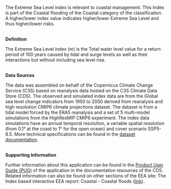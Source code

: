 The Extreme Sea Level index is relevant to coastal management. This Index is part of the Coastal flooding of the Coastal category of the classification.
A higher/lower index value indicates higher/lower Extreme Sea Level and thus higher/lower risks.

<br />**Definition**

The Extreme Sea Level index (m) is the Total water level value for a return period of 100 years caused by tidal and surge levels as well as their interactions but without including sea level rise.

<br />**Data Sources**

The data was assembled on behalf of the Copernicus Climate Change Service (C3S) based on reanalysis data hosted on the C3S Climate Data Store (CDS).
The observed and simulated index data are from the Global sea level change indicators from 1950 to 2050 derived from reanalysis and high resolution CMIP6 climate projections dataset.
The dataset is from a tidal model forced by the ERA5 reanalysis and a set of 5 multi-model simulations from the HighResMIP CMIP6 experiment. The index data simulations have an annual temporal resolution, a variable spatial resolution (from 0.1° at the coast to 1° for the open ocean) and cover scenario SSP5-8.5. More technical specifications can be found in the [dataset documentation](https://cds.climate.copernicus.eu/cdsapp#!/dataset/sis-water-level-change-indicators-cmip6).

<br />**Supporting Information**

Further information about this application can be found in the [Product User Guide (PUG)](https://datastore.copernicus-climate.eu/documents/ecde/28-ecde-app-extreme-sea-level-v1.0.pdf) of the application in the documentation resources of the CDS.
Related information can also be found on other sections of the EEA site:
The Index based interactive EEA report: Coastal - Coastal floods ([link](https://www.eea.europa.eu/publications/europes-changing-climate-hazards-1/coastal/coastal-coastal-floods)).
